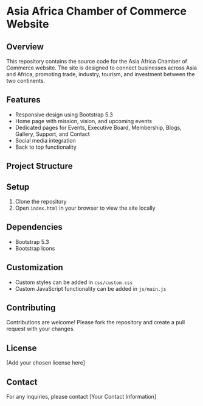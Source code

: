 # Asia Africa Chamber of Commerce Website

## Overview
This repository contains the source code for the Asia Africa Chamber of Commerce website. The site is designed to connect businesses across Asia and Africa, promoting trade, industry, tourism, and investment between the two continents.

## Features
- Responsive design using Bootstrap 5.3
- Home page with mission, vision, and upcoming events
- Dedicated pages for Events, Executive Board, Membership, Blogs, Gallery, Support, and Contact
- Social media integration
- Back to top functionality

## Project Structure


## Setup
1. Clone the repository
2. Open `index.html` in your browser to view the site locally

## Dependencies
- Bootstrap 5.3
- Bootstrap Icons

## Customization
- Custom styles can be added in `css/custom.css`
- Custom JavaScript functionality can be added in `js/main.js`

## Contributing
Contributions are welcome! Please fork the repository and create a pull request with your changes.

## License
[Add your chosen license here]

## Contact
For any inquiries, please contact [Your Contact Information]
